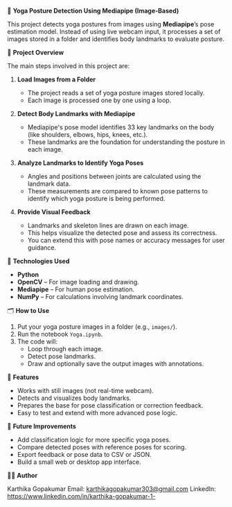 🧘 **Yoga Posture Detection Using Mediapipe (Image-Based)**

This project detects yoga postures from images using **Mediapipe**’s pose estimation model. Instead of using live webcam input, it processes a set of images stored in a folder and identifies body landmarks to evaluate posture.

🧠 **Project Overview**

The main steps involved in this project are:

1. **Load Images from a Folder**
   - The project reads a set of yoga posture images stored locally.
   - Each image is processed one by one using a loop.

2. **Detect Body Landmarks with Mediapipe**
   - Mediapipe's pose model identifies 33 key landmarks on the body (like shoulders, elbows, hips, knees, etc.).
   - These landmarks are the foundation for understanding the posture in each image.

3. **Analyze Landmarks to Identify Yoga Poses**
   - Angles and positions between joints are calculated using the landmark data.
   - These measurements are compared to known pose patterns to identify which yoga posture is being performed.

4. **Provide Visual Feedback**
   - Landmarks and skeleton lines are drawn on each image.
   - This helps visualize the detected pose and assess its correctness.
   - You can extend this with pose names or accuracy messages for user guidance.

🧰 **Technologies Used**

- **Python**
- **OpenCV** – For image loading and drawing.
- **Mediapipe** – For human pose estimation.
- **NumPy** – For calculations involving landmark coordinates.

🗂️ **How to Use**

1. Put your yoga posture images in a folder (e.g., `images/`).
2. Run the notebook `Yoga.ipynb`.
3. The code will:
   - Loop through each image.
   - Detect pose landmarks.
   - Draw and optionally save the output images with annotations.

🧪 **Features**

- Works with still images (not real-time webcam).
- Detects and visualizes body landmarks.
- Prepares the base for pose classification or correction feedback.
- Easy to test and extend with more advanced pose logic.

🧭 **Future Improvements**

- Add classification logic for more specific yoga poses.
- Compare detected poses with reference poses for scoring.
- Export feedback or pose data to CSV or JSON.
- Build a small web or desktop app interface.

👩‍💻 **Author**

Karthika Gopakumar
Email: karthikagopakumar303@gmail.com
LinkedIn: https://www.linkedin.com/in/karthika-gopakumar-1- 


